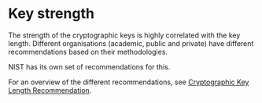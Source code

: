 # Key strength

The strength of the cryptographic keys is highly correlated with the key length. Different organisations (academic, public and private) have different recommendations based on their methodologies.

NIST has its own set of recommendations for this.

For an overview of the different recommendations, see [Cryptographic Key Length Recommendation](https://www.keylength.com). 
